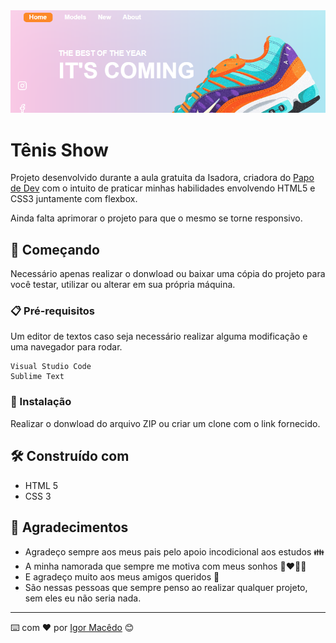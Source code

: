 <!-- ************************************* Imagem ********************************************* -->
<div align="center">
  <img src="src/img/logoReadme.png" alt="imagem">
</div>

<!-- ************************************* Título ********************************************* -->

# Tênis Show

Projeto desenvolvido durante a aula gratuita da Isadora, criadora do [Papo de Dev](https://www.youtube.com/channel/UCRhKK6VrISnIWPJjYxBPKnA) com o intuito de praticar minhas habilidades envolvendo HTML5 e CSS3 juntamente com flexbox.

Ainda falta aprimorar o projeto para que o mesmo se torne responsivo.

## 🚀 Começando

Necessário apenas realizar o donwload ou baixar uma cópia do projeto para você testar, utilizar ou alterar em sua própria máquina.

### 📋 Pré-requisitos

Um editor de textos caso seja necessário realizar alguma modificação e uma navegador para rodar.

```
Visual Studio Code
Sublime Text
```

### 🔧 Instalação

Realizar o donwload do arquivo ZIP ou criar um clone com o link fornecido.

## 🛠️ Construído com

- HTML 5
- CSS 3

## 🎁 Agradecimentos

- Agradeço sempre aos meus pais pelo apoio incodicional aos estudos 👪
- A minha namorada que sempre me motiva com meus sonhos 👩‍❤️‍💋‍👨
- E agradeço muito aos meus amigos queridos 🕺
- São nessas pessoas que sempre penso ao realizar qualquer projeto, sem eles eu não seria nada.

---

⌨️ com ❤️ por [Igor Macêdo](https://github.com/igormacedo97) 😊
